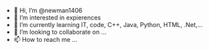 - 👋 Hi, I’m @newman1406
- 👀 I’m interested in expierences
- 🌱 I’m currently learning IT, code, C++, Java, Python, HTML, .Net,...
- 💞️ I’m looking to collaborate on ...
- 📫 How to reach me ...

<!---
newman1406/newman1406 is a ✨ special ✨ repository because its `README.md` (this file) appears on your GitHub profile.
You can click the Preview link to take a look at your changes.
--->
